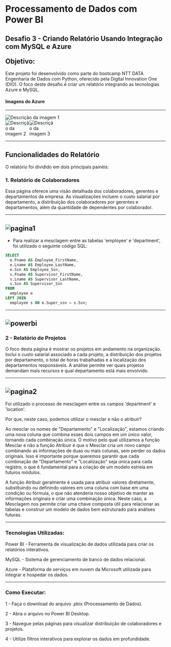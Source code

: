 <h1>Processamento de Dados com Power BI</h1> 

<h2>Desafio 3 - Criando Relatório Usando Integração com MySQL e Azure
<p></p>
Objetivo:</h2>

<p>Este projeto foi desenvolvido como parte do bootcamp NTT DATA Engenharia de Dados com Python, oferecido pela Digital Innovation One (DIO). O foco deste desafio é criar um relatório integrando as tecnologias Azure e MySQL.</p>

<h4>Imagens do Azure</h4>

-------------------------------------------------------
<div>
  <img src="https://github.com/user-attachments/assets/197f18b9-e34e-4745-9917-7b4553f07659" alt="Descrição da imagem 1">
</div>
<div style="width:30%; display: flex;">
  <div>
    <img src="https://github.com/user-attachments/assets/3ccd3f63-4949-45f9-b102-0ebdf312a85a" alt="Descrição da imagem 2">
  </div>
  <div>
    <img src="https://github.com/user-attachments/assets/04e110f6-0a52-4176-9560-fcc7b003675f" alt="Descrição da imagem 3">
  </div>
</div>

-------------------------------------------------------

## Funcionalidades do Relatório

O relatório foi dividido em dois principais painéis:

### 1. Relatório de Colaboradores

<p>Essa página oferece uma visão detalhada dos colaboradores, gerentes e departamentos da empresa. As visualizações incluem o custo salarial por departamento, a distribuição dos colaboradores por gerentes e departamentos, além da quantidade de dependentes por colaborador.</p>

-------------------------------------------------------
![pagina1](https://github.com/user-attachments/assets/611c74db-f183-45b6-8ea2-ac60f56ec6a7)
-------------------------------------------------------

- Para realizar a mesclagem entre as tabelas 'employee' e 'department', foi utilizado o seguinte código SQL:

```sql
SELECT
  e.Fname AS Employee_FirstName, 
  e.Lname AS Employee_LastName, 
  e.Ssn AS Employee_Ssn, 
  s.Fname AS Supervisor_FirstName, 
  s.Lname AS Supervisor_LastName, 
  s.Ssn AS Supervisor_Ssn 
FROM 
  employee e 
LEFT JOIN 
  employee s ON e.Super_ssn = s.Ssn;
```

-------------------------------------------------------
![powerbi](https://github.com/user-attachments/assets/fe58dce6-85ff-4352-b9ed-f4d8ea4378e3)
-------------------------------------------------------

<h3>2 - Relatório de Projetos</h3>

<p>O foco desta página é mostrar os projetos em andamento na organização. Inclui o custo salarial associado a cada projeto, a distribuição dos projetos por departamento, o total de horas trabalhadas e a localização dos departamentos responsáveis. A análise permite ver quais projetos demandam mais recursos e qual departamento está mais envolvido.</p>

-------------------------------------------------------
![pagina2](https://github.com/user-attachments/assets/5ee783c0-85f2-4296-b663-fac47819645c)
-------------------------------------------------------

<p>Foi utilizado o processo de mesclagem entre os campos 'department' e 'location'.</p>
<p>Por que, neste caso, podemos utilizar o mesclar e não o atribuir?</p>
<p>Ao mesclar os nomes de "Departamento" e "Localização", estamos criando uma nova coluna que combina esses dois campos em um único valor, tornando cada combinação única. O motivo pelo qual utilizamos a função Mesclar e não a função Atribuir é que o Mesclar cria um novo campo combinando as informações de duas ou mais colunas, sem perder os dados originais. Isso é importante porque queremos garantir que cada combinação de "Departamento" e "Localização" seja única para cada registro, o que é fundamental para a criação de um modelo estrela em futuros módulos.</p>
<p>A função Atribuir geralmente é usada para atribuir valores diretamente, substituindo ou definindo valores em uma coluna com base em uma condição ou fórmula, o que não atenderia nosso objetivo de manter as informações originais e criar uma combinação única. Neste caso, a Mesclagem nos permite criar uma chave composta útil para relacionar as tabelas e construir um modelo de dados bem estruturado para análises futuras.</p>

-----------------------------------------------------------
### Tecnologias Utilizadas:

<p>Power BI - Ferramenta de visualização de dados utilizada para criar os relatórios interativos.</p>
<p>MySQL - Sistema de gerenciamento de banco de dados relacional.</p>
<p>Azure - Plataforma de serviços em nuvem da Microsoft utilizada para integrar e hospedar os dados.</p>

-----------------------------------------------------------
### Como Executar:

1 - Faça o download do arquivo .pbix (Processamento de Dados).

2 - Abra o arquivo no Power BI Desktop.

3 - Navegue pelas páginas para visualizar distribuição de colaboradores e projetos.

4 - Utilize filtros interativos para explorar os dados em profundidade.
